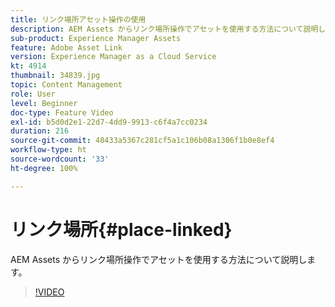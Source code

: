 ```yaml
---
title: リンク場所アセット操作の使用
description: AEM Assets からリンク場所操作でアセットを使用する方法について説明します。
sub-product: Experience Manager Assets
feature: Adobe Asset Link
version: Experience Manager as a Cloud Service
kt: 4914
thumbnail: 34839.jpg
topic: Content Management
role: User
level: Beginner
doc-type: Feature Video
exl-id: b5d0d2e1-22d7-4dd9-9913-c6f4a7cc0234
duration: 216
source-git-commit: 48433a5367c281cf5a1c106b08a1306f1b0e8ef4
workflow-type: ht
source-wordcount: '33'
ht-degree: 100%

---
```


# リンク場所{#place-linked}

AEM Assets からリンク場所操作でアセットを使用する方法について説明します。

>[!VIDEO](https://video.tv.adobe.com/v/38608?quality=12&learn=on&captions=jpn)
